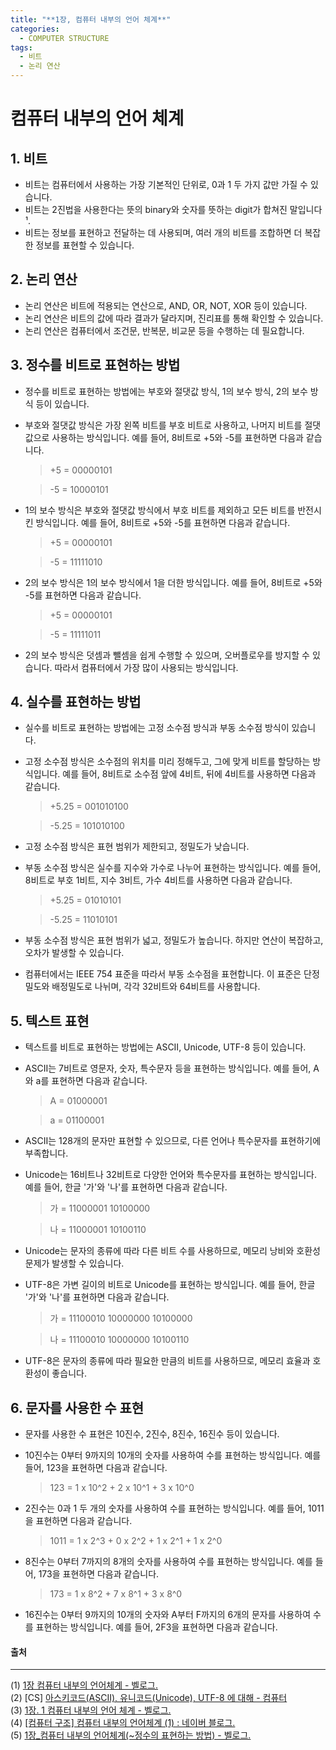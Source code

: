 ```yaml
---
title: "**1장, 컴퓨터 내부의 언어 체계**"
categories:
  - COMPUTER STRUCTURE
tags:
  - 비트
  - 논리 연산
---
```

# 컴퓨터 내부의 언어 체계

## 1. 비트
- 비트는 컴퓨터에서 사용하는 가장 기본적인 단위로, 0과 1 두 가지 값만 가질 수 있습니다.
- 비트는 2진법을 사용한다는 뜻의 binary와 숫자를 뜻하는 digit가 합쳐진 말입니다¹.
- 비트는 정보를 표현하고 전달하는 데 사용되며, 여러 개의 비트를 조합하면 더 복잡한 정보를 표현할 수 있습니다.

## 2. 논리 연산
- 논리 연산은 비트에 적용되는 연산으로, AND, OR, NOT, XOR 등이 있습니다.
- 논리 연산은 비트의 값에 따라 결과가 달라지며, 진리표를 통해 확인할 수 있습니다.
- 논리 연산은 컴퓨터에서 조건문, 반복문, 비교문 등을 수행하는 데 필요합니다.

## 3. 정수를 비트로 표현하는 방법
- 정수를 비트로 표현하는 방법에는 부호와 절댓값 방식, 1의 보수 방식, 2의 보수 방식 등이 있습니다.
- 부호와 절댓값 방식은 가장 왼쪽 비트를 부호 비트로 사용하고, 나머지 비트를 절댓값으로 사용하는 방식입니다. 예를 들어, 8비트로 +5와 -5를 표현하면 다음과 같습니다.

    >+5 = 00000101

    >-5 = 10000101

- 1의 보수 방식은 부호와 절댓값 방식에서 부호 비트를 제외하고 모든 비트를 반전시킨 방식입니다. 예를 들어, 8비트로 +5와 -5를 표현하면 다음과 같습니다.

    >+5 = 00000101

    >-5 = 11111010

- 2의 보수 방식은 1의 보수 방식에서 1을 더한 방식입니다. 예를 들어, 8비트로 +5와 -5를 표현하면 다음과 같습니다.

    >+5 = 00000101

    >-5 = 11111011

- 2의 보수 방식은 덧셈과 뺄셈을 쉽게 수행할 수 있으며, 오버플로우를 방지할 수 있습니다. 따라서 컴퓨터에서 가장 많이 사용되는 방식입니다.

## 4. 실수를 표현하는 방법
- 실수를 비트로 표현하는 방법에는 고정 소수점 방식과 부동 소수점 방식이 있습니다.
- 고정 소수점 방식은 소수점의 위치를 미리 정해두고, 그에 맞게 비트를 할당하는 방식입니다. 예를 들어, 8비트로 소수점 앞에 4비트, 뒤에 4비트를 사용하면 다음과 같습니다.

    >+5.25 = 001010100

    >-5.25 = 101010100

- 고정 소수점 방식은 표현 범위가 제한되고, 정밀도가 낮습니다.
- 부동 소수점 방식은 실수를 지수와 가수로 나누어 표현하는 방식입니다. 예를 들어, 8비트로 부호 1비트, 지수 3비트, 가수 4비트를 사용하면 다음과 같습니다.

    >+5.25 = 01010101

    >-5.25 = 11010101

- 부동 소수점 방식은 표현 범위가 넓고, 정밀도가 높습니다. 하지만 연산이 복잡하고, 오차가 발생할 수 있습니다.
- 컴퓨터에서는 IEEE 754 표준을 따라서 부동 소수점을 표현합니다. 이 표준은 단정밀도와 배정밀도로 나뉘며, 각각 32비트와 64비트를 사용합니다.

## 5. 텍스트 표현
- 텍스트를 비트로 표현하는 방법에는 ASCII, Unicode, UTF-8 등이 있습니다.
- ASCII는 7비트로 영문자, 숫자, 특수문자 등을 표현하는 방식입니다. 예를 들어, A와 a를 표현하면 다음과 같습니다.

    >A = 01000001

    >a = 01100001

- ASCII는 128개의 문자만 표현할 수 있으므로, 다른 언어나 특수문자를 표현하기에 부족합니다.
- Unicode는 16비트나 32비트로 다양한 언어와 특수문자를 표현하는 방식입니다. 예를 들어, 한글 '가'와 '나'를 표현하면 다음과 같습니다.

    > 가 = 11000001 10100000

    > 나 = 11000001 10100110

- Unicode는 문자의 종류에 따라 다른 비트 수를 사용하므로, 메모리 낭비와 호환성 문제가 발생할 수 있습니다.
- UTF-8은 가변 길이의 비트로 Unicode를 표현하는 방식입니다. 예를 들어, 한글 '가'와 '나'를 표현하면 다음과 같습니다.

    > 가 = 11100010 10000000 10100000

    > 나 = 11100010 10000000 10100110

- UTF-8은 문자의 종류에 따라 필요한 만큼의 비트를 사용하므로, 메모리 효율과 호환성이 좋습니다.

## 6. 문자를 사용한 수 표현
- 문자를 사용한 수 표현은 10진수, 2진수, 8진수, 16진수 등이 있습니다.
- 10진수는 0부터 9까지의 10개의 숫자를 사용하여 수를 표현하는 방식입니다. 예를 들어, 123을 표현하면 다음과 같습니다.

  >123 = 1 x 10^2 + 2 x 10^1 + 3 x 10^0

- 2진수는 0과 1 두 개의 숫자를 사용하여 수를 표현하는 방식입니다. 예를 들어, 1011을 표현하면 다음과 같습니다.

  >1011 = 1 x 2^3 + 0 x 2^2 + 1 x 2^1 + 1 x 2^0

- 8진수는 0부터 7까지의 8개의 숫자를 사용하여 수를 표현하는 방식입니다. 예를 들어, 173을 표현하면 다음과 같습니다.

  >173 = 1 x 8^2 + 7 x 8^1 + 3 x 8^0

- 16진수는 0부터 9까지의 10개의 숫자와 A부터 F까지의 6개의 문자를 사용하여 수를 표현하는 방식입니다. 예를 들어, 2F3을 표현하면 다음과 같습니다.


#### 출처
-----
(1) [1장 컴퓨터 내부의 언어체계 - 벨로그.](https://bing.com/search?q=%ec%bb%b4%ed%93%a8%ed%84%b0+%eb%82%b4%eb%b6%80%ec%9d%98+%ec%96%b8%ec%96%b4+%ec%b2%b4%ea%b3%84.)  
(2) [CS] [아스키코드(ASCII), 유니코드(Unicode), UTF-8 에 대해 - 컴퓨터](https://nuritech.tistory.com/26)  
(3) [1장. 1 컴퓨터 내부의 언어 체계 - 벨로그.](https://velog.io/@raed123456/1%EC%9E%A5-%EC%BB%B4%ED%93%A8%ED%84%B0-%EB%82%B4%EB%B6%80%EC%9D%98-%EC%96%B8%EC%96%B4-%EC%B2%B4%EA%B3%84.)  
(4) [[컴퓨터 구조] 컴퓨터 내부의 언어체계 (1) : 네이버 블로그.](https://m.blog.naver.com/ds4ouj/222419961116.)  
(5) [1장_컴퓨터 내부의 언어체계(~정수의 표현하는 방법) - 벨로그.](https://velog.io/@hamakim94/1장컴퓨터-내부의-언어체계정수의-표현하는-방법.)  